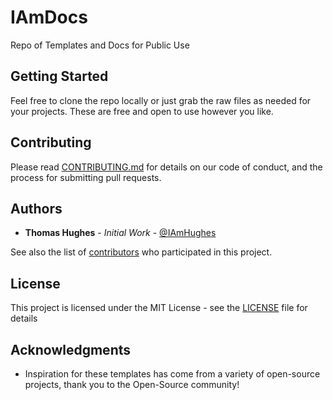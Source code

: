 # IAmDocs

Repo of Templates and Docs for Public Use

## Getting Started

Feel free to clone the repo locally or just grab the raw files as needed for your projects. These are free and open to use however you like.

## Contributing

Please read [CONTRIBUTING.md](https://github.com/IAmHughes/IAmDocs/blob/master/.github/CONTRIBUTING.md) for details on our code of conduct, and the process for submitting pull requests.

## Authors

* **Thomas Hughes** - *Initial Work* - [@IAmHughes](https://GitHub.com/IAmHughes)

See also the list of [contributors](https://github.com/IAmHughes/IAmDocs/contributors) who participated in this project.

## License

This project is licensed under the MIT License - see the [LICENSE](https://github.com/IAmHughes/IAmDocs/blob/master/LICENSE) file for details

## Acknowledgments

* Inspiration for these templates has come from a variety of open-source projects, thank you to the Open-Source community!
